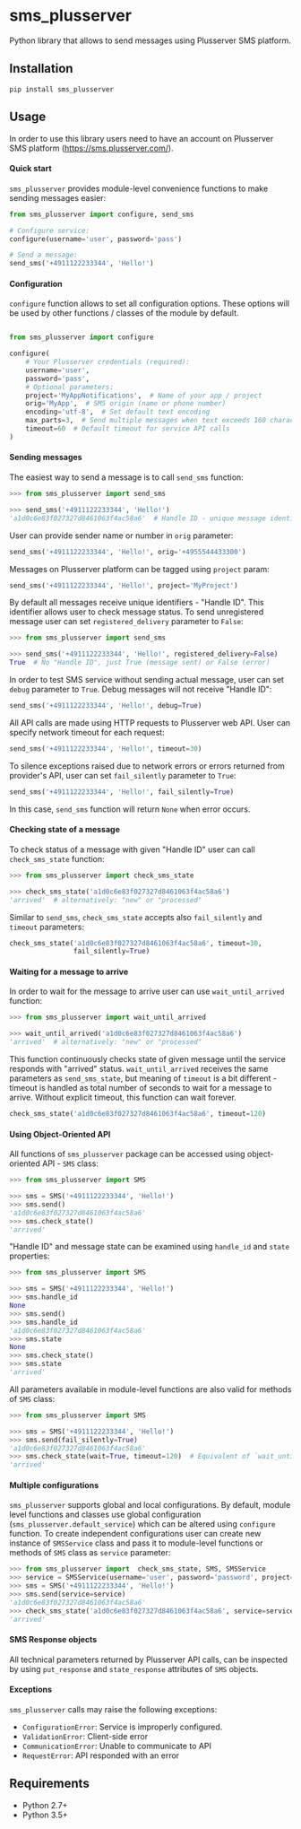 sms_plusserver
==============

Python library that allows to send messages using Plusserver SMS platform.


Installation
------------

```
pip install sms_plusserver
```


Usage
-----

In order to use this library users need to have an account on
Plusserver SMS platform (https://sms.plusserver.com/).

#### Quick start

`sms_plusserver` provides module-level convenience functions to make sending
messages easier:

```python
from sms_plusserver import configure, send_sms

# Configure service:
configure(username='user', password='pass')

# Send a message:
send_sms('+4911122233344', 'Hello!')
```

#### Configuration

`configure` function allows to set all configuration options. These options
will be used by other functions / classes of the module by default.

```python

from sms_plusserver import configure

configure(
    # Your Plusserver credentials (required):
    username='user',
    password='pass',
    # Optional parameters:
    project='MyAppNotifications',  # Name of your app / project
    orig='MyApp',  # SMS origin (name or phone number)
    encoding='utf-8',  # Set default text encoding
    max_parts=3,  # Send multiple messages when text exceeds 160 character limit
    timeout=60  # Default timeout for service API calls
)
```

#### Sending messages

The easiest way to send a message is to call `send_sms` function:

```python
>>> from sms_plusserver import send_sms

>>> send_sms('+4911122233344', 'Hello!')
'a1d0c6e83f027327d8461063f4ac58a6'  # Handle ID - unique message identifier
```

User can provide sender name or number in `orig` parameter:
```python
send_sms('+4911122233344', 'Hello!', orig='+4955544433300')
```

Messages on Plusserver platform can be tagged using `project` param:
```python
send_sms('+4911122233344', 'Hello!', project='MyProject')
```

By default all messages receive unique identifiers - "Handle ID".
This identifier allows user to check message status.
To send unregistered message user can set `registered_delivery` parameter
to `False`:
```python
>>> from sms_plusserver import send_sms

>>> send_sms('+4911122233344', 'Hello!', registered_delivery=False)
True  # No "Handle ID", just True (message sent) or False (error)
```

In order to test SMS service without sending actual message, user can set
`debug` parameter to `True`. Debug messages will not receive "Handle ID":
```python
send_sms('+4911122233344', 'Hello!', debug=True)
```

All API calls are made using HTTP requests to Plusserver web API. User can
specify network timeout for each request:
```python
send_sms('+4911122233344', 'Hello!', timeout=30)
```

To silence exceptions raised due to network errors or errors returned from
provider's API, user can set `fail_silently` parameter to `True`:
```python
send_sms('+4911122233344', 'Hello!', fail_silently=True)
```

In this case, `send_sms` function will return `None` when error occurs.


#### Checking state of a message

To check status of a message with given "Handle ID" user can call
`check_sms_state` function:

```python
>>> from sms_plusserver import check_sms_state

>>> check_sms_state('a1d0c6e83f027327d8461063f4ac58a6')
'arrived'  # alternatively: "new" or "processed"
```

Similar to `send_sms`, `check_sms_state` accepts also `fail_silently` and
`timeout` parameters:
```python
check_sms_state('a1d0c6e83f027327d8461063f4ac58a6', timeout=30,
                fail_silently=True)
```

#### Waiting for a message to arrive

In order to wait for the message to arrive user can use `wait_until_arrived`
function:

```python
>>> from sms_plusserver import wait_until_arrived

>>> wait_until_arrived('a1d0c6e83f027327d8461063f4ac58a6')
'arrived'  # alternatively: "new" or "processed"
```
This function continuously checks state of given message until the service
responds with "arrived" status.
`wait_until_arrived` receives the same parameters as `send_sms_state`, but
meaning of `timeout` is a bit different - timeout is handled as total number
of seconds to wait for a message to arrive. Without explicit timeout,
this function can wait forever.
```python
check_sms_state('a1d0c6e83f027327d8461063f4ac58a6', timeout=120)
```


#### Using Object-Oriented API

All functions of `sms_plusserver` package can be accessed using object-oriented
API - `SMS` class:
```python
>>> from sms_plusserver import SMS

>>> sms = SMS('+4911122233344', 'Hello!')
>>> sms.send()
'a1d0c6e83f027327d8461063f4ac58a6'
>>> sms.check_state()
'arrived'
```

"Handle ID" and message state can be examined using `handle_id` and `state`
properties:
```python
>>> from sms_plusserver import SMS

>>> sms = SMS('+4911122233344', 'Hello!')
>>> sms.handle_id
None
>>> sms.send()
>>> sms.handle_id
'a1d0c6e83f027327d8461063f4ac58a6'
>>> sms.state
None
>>> sms.check_state()
>>> sms.state
'arrived'
```

All parameters available in module-level functions are also valid for
methods of `SMS` class:

```python
>>> from sms_plusserver import SMS

>>> sms = SMS('+4911122233344', 'Hello!')
>>> sms.send(fail_silently=True)
'a1d0c6e83f027327d8461063f4ac58a6'
>>> sms.check_state(wait=True, timeout=120)  # Equivalent of `wait_until_arrived`
'arrived'
```


#### Multiple configurations

`sms_plusserver` supports global and local configurations.
By default, module level functions and classes use global configuration
(`sms_plusserver.default_service`) which can be altered using `configure` function.
To create independent configurations user can create new instance of `SMSService`
class and pass it to module-level functions or methods of `SMS` class
as `service` parameter:

```python
>>> from sms_plusserver import  check_sms_state, SMS, SMSService
>>> service = SMSService(username='user', password='password', project='MyProject')
>>> sms = SMS('+4911122233344', 'Hello!')
>>> sms.send(service=service)
'a1d0c6e83f027327d8461063f4ac58a6'
>>> check_sms_state('a1d0c6e83f027327d8461063f4ac58a6', service=service)
'arrived'
```

#### SMS Response objects

All technical parameters returned by Plusserver API calls, can be inspected
by using `put_response` and `state_response` attributes of `SMS` objects.

#### Exceptions

`sms_plusserver` calls may raise the following exceptions:

* `ConfigurationError`: Service is improperly configured.
* `ValidationError`: Client-side error
* `CommunicationError`: Unable to communicate to API
* `RequestError`: API responded with an error

Requirements
------------

* Python 2.7+
* Python 3.5+
